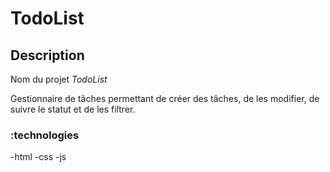 # TodoList

## Description

Nom du projet _TodoList_

Gestionnaire de tâches permettant de créer des tâches, de les modifier, de suivre le statut et de les filtrer.

### :technologies
-html
-css
-js